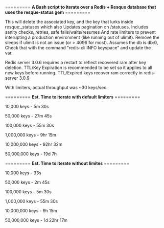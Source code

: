 ========= **A Bash script to iterate over a Redis + Resque database that uses the resque-status gem** =========

This will delete the associated key, and the key that lurks inside resque:_statuses which also 
Updates pagination on /statuses. Includes sanity checks, retries, safe fails/waits/resumes
And rate limiters to prevent interupting a production environment (like running out of ulimit). 
Remove the sleeps if ulimit is not an issue (or > 4096 for most). Assumes the db is db:0, 
Check that with the command "redis-cli INFO keyspace" and update the var. 

Redis server 3.0.6 requires a restart to reflect recovered ram after key deletion.
TTL/Key Expiration is recommended to be set so it applies to all new keys before running.
TTL/Expired keys recover ram correctly in redis-server 3.0.6

With limiters, actual throughput was ~30 keys/sec.

========= **Est. Time to iterate with default limiters** =========

10,000     keys - 5m 30s

50,000     keys - 27m 45s

100,000    keys - 55m 30s

1,000,000  keys - 9hr 15m

10,000,000 keys - 92hr 32m

50,000,000 keys - 19d 7h


========= **Est. Time to iterate without limites** =========

10,000     keys - 33s

50,000     keys - 2m 45s

100,000    keys - 5m 30s

1,000,000  keys - 55m 30s

10,000,000 keys - 9h 15m

50,000,000 keys - 1d 22hr 17m
